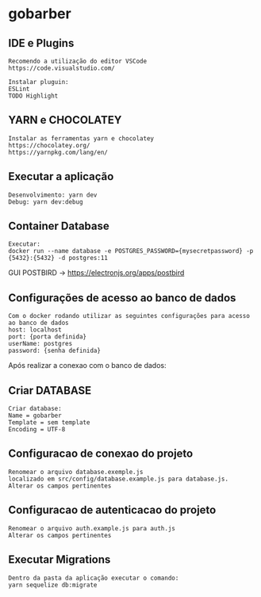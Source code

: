# gobarber

## IDE e Plugins
```
Recomendo a utilização do editor VSCode
https://code.visualstudio.com/

Instalar pluguin:
ESLint
TODO Highlight
```

## YARN e CHOCOLATEY
```
Instalar as ferramentas yarn e chocolatey
https://chocolatey.org/
https://yarnpkg.com/lang/en/
```

## Executar a aplicação
```
Desenvolvimento: yarn dev
Debug: yarn dev:debug
```

## Container Database
```
Executar:
docker run --name database -e POSTGRES_PASSWORD={mysecretpassword} -p {5432}:{5432} -d postgres:11
```
GUI POSTBIRD -> https://electronjs.org/apps/postbird

## Configurações de acesso ao banco de dados
```
Com o docker rodando utilizar as seguintes configurações para acesso ao banco de dados
host: localhost
port: {porta definida}
userName: postgres
password: {senha definida}
```
Após realizar a conexao com o banco de dados:
## Criar DATABASE
```
Criar database:
Name = gobarber
Template = sem template
Encoding = UTF-8
```

## Configuracao de conexao do projeto
```
Renomear o arquivo database.exemple.js
localizado em src/config/database.example.js para database.js.
Alterar os campos pertinentes
```

## Configuracao de autenticacao do projeto
```
Renomear o arquivo auth.example.js para auth.js
Alterar os campos pertinentes
```

## Executar Migrations
```
Dentro da pasta da aplicação executar o comando:
yarn sequelize db:migrate
```
